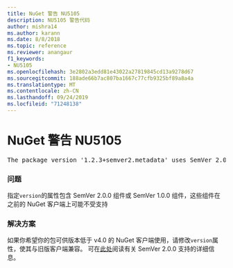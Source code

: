 ```yaml
---
title: NuGet 警告 NU5105
description: NU5105 警告代码
author: mishra14
ms.author: karann
ms.date: 8/8/2018
ms.topic: reference
ms.reviewer: anangaur
f1_keywords:
- NU5105
ms.openlocfilehash: 3e2802a3edd81e43022a27819845cd13a9278d67
ms.sourcegitcommit: 188ade66b7ac807ba1667c77cfb9325bf89a8a4a
ms.translationtype: MT
ms.contentlocale: zh-CN
ms.lasthandoff: 09/24/2019
ms.locfileid: "71248138"
---
```

# <a name="nuget-warning-nu5105"></a>NuGet 警告 NU5105
<pre>The package version '1.2.3+semver2.metadata' uses SemVer 2.0.0 or components of SemVer 1.0.0 that are not supported on legacy clients. Change the package version to a SemVer 1.0.0 string. If the version contains a release label it must start with a letter. This message can be ignored if the package is not intended for older clients.</pre>

### <a name="issue"></a>问题

指定`version`的属性包含 SemVer 2.0.0 组件或 SemVer 1.0.0 组件，这些组件在之前的 NuGet 客户端上可能不受支持


### <a name="solution"></a>解决方案

如果你希望你的包可供版本低于 v4.0 的 NuGet 客户端使用，请修改`version`属性，使其与旧版客户端兼容。 可在[此处](https://github.com/NuGet/Home/wiki/SemVer-2.0.0-support)阅读有关 SemVer 2.0.0 支持的详细信息。

